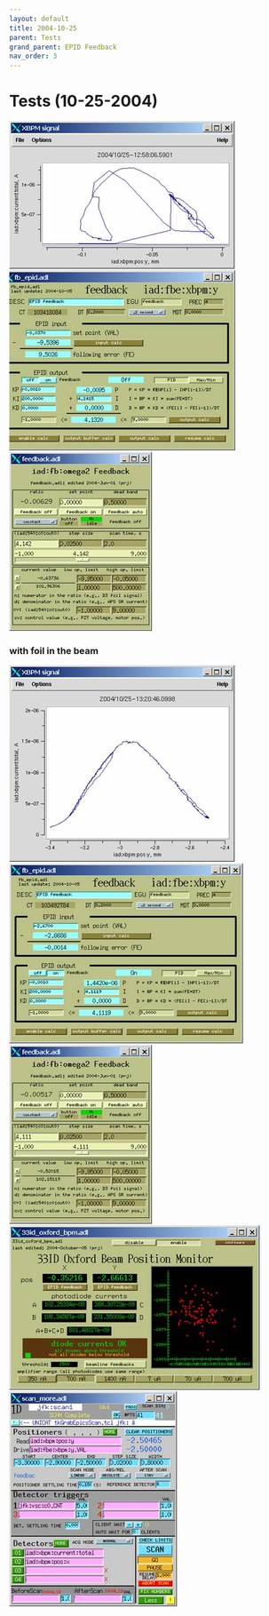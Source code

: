 ```yaml
---
layout: default
title: 2004-10-25
parent: Tests
grand_parent: EPID Feedback
nav_order: 3
---
```


Tests (10-25-2004)
==================

![XBPM signal](tests-20041025_clip_image002.jpg)  
![XBPM controls](tests-20041025_clip_image004.jpg)  
![DCM-omega controls](tests-20041025_clip_image006.jpg)  

### with foil in the beam  

![XBPM signal during scan](tests-20041025_clip_image008.jpg)  
![XBPM controls during scan](tests-20041025_clip_image010.jpg)  
![DCM-omega controls during scan](tests-20041025_clip_image012.jpg)  
![XBPM main](tests-20041025_clip_image014.jpg)  
![EPICS scan configuration](tests-20041025_clip_image016.jpg) 

